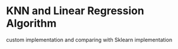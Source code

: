 # KNN and Linear Regression Algorithm

custom implementation and comparing with Sklearn implementation
